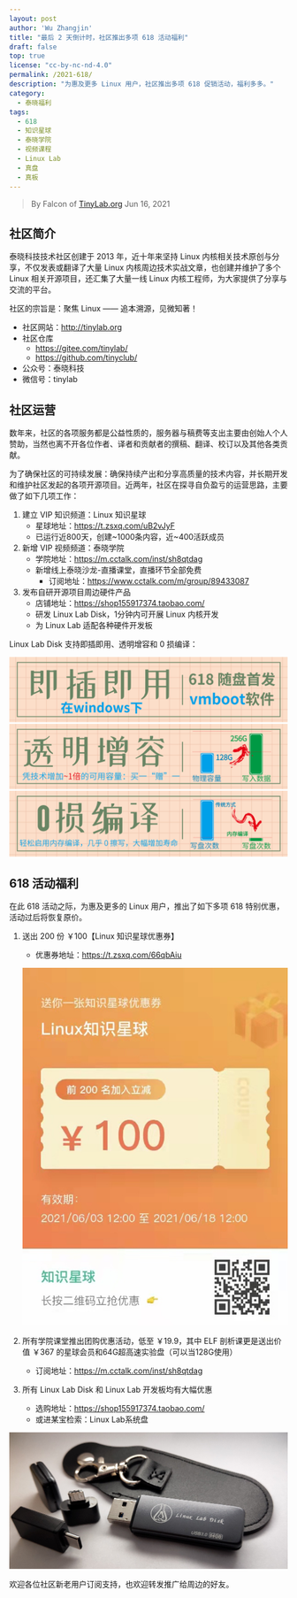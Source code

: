 ```yaml
---
layout: post
author: 'Wu Zhangjin'
title: "最后 2 天倒计时，社区推出多项 618 活动福利"
draft: false
top: true
license: "cc-by-nc-nd-4.0"
permalink: /2021-618/
description: "为惠及更多 Linux 用户，社区推出多项 618 促销活动，福利多多。"
category:
  - 泰晓福利
tags:
  - 618
  - 知识星球
  - 泰晓学院
  - 视频课程
  - Linux Lab
  - 真盘
  - 真板
---
```


> By Falcon of [TinyLab.org][1]
> Jun 16, 2021

## 社区简介

泰晓科技技术社区创建于 2013 年，近十年来坚持 Linux 内核相关技术原创与分享，不仅发表或翻译了大量 Linux 内核周边技术实战文章，也创建并维护了多个 Linux 相关开源项目，还汇集了大量一线 Linux 内核工程师，为大家提供了分享与交流的平台。

社区的宗旨是：聚焦 Linux —— 追本溯源，见微知著！

* 社区网站：<http://tinylab.org>
* 社区仓库
    * <https://gitee.com/tinylab/>
    * <https://github.com/tinyclub/>
* 公众号：泰晓科技
* 微信号：tinylab

## 社区运营

数年来，社区的各项服务都是公益性质的，服务器与稿费等支出主要由创始人个人赞助，当然也离不开各位作者、译者和贡献者的撰稿、翻译、校订以及其他各类贡献。

为了确保社区的可持续发展：确保持续产出和分享高质量的技术内容，并长期开发和维护社区发起的各项开源项目。近两年，社区在探寻自负盈亏的运营思路，主要做了如下几项工作：

1. 建立 VIP 知识频道：Linux 知识星球
    * 星球地址：<https://t.zsxq.com/uB2vJyF>
    * 已运行近800天，创建~1000条内容，近~400活跃成员
2. 新增 VIP 视频频道：泰晓学院
    * 学院地址：<https://m.cctalk.com/inst/sh8qtdag>
    * 新增线上泰晓沙龙-直播课堂，直播环节全部免费
        * 订阅地址：<https://www.cctalk.com/m/group/89433087>
3. 发布自研开源项目周边硬件产品
    * 店铺地址：<https://shop155917374.taobao.com/>
    * 研发 Linux Lab Disk，1分钟内可开展 Linux 内核开发
    * 为 Linux Lab 适配各种硬件开发板

Linux Lab Disk 支持即插即用、透明增容和 0 损编译：

![Linux Lab Disk Feature 1](/wp-content/uploads/2021/06/tinylab-618/linux-lab-disk-f1.png)
![Linux Lab Disk Feature 2](/wp-content/uploads/2021/06/tinylab-618/linux-lab-disk-f2.png)
![Linux Lab Disk Feature 3](/wp-content/uploads/2021/06/tinylab-618/linux-lab-disk-f3.png)

## 618 活动福利

在此 618 活动之际，为惠及更多的 Linux 用户，推出了如下多项 618 特别优惠，活动过后将恢复原价。

1. 送出 200 份 ￥100【Linux 知识星球优惠券】
    * 优惠券地址：<https://t.zsxq.com/66qbAiu>

    ![Linux 知识星球优惠券](/images/xingqiu/2021-618.jpg)

2. 所有学院课堂推出团购优惠活动，低至 ￥19.9，其中 ELF 剖析课更是送出价值 ￥367 的星球会员和64G超高速实验盘（可以当128G使用）
    * 订阅地址：<https://m.cctalk.com/inst/sh8qtdag>
3. 所有 Linux Lab Disk 和 Linux Lab 开发板均有大幅优惠
    * 选购地址：<https://shop155917374.taobao.com/>
    * 或进某宝检索：Linux Lab系统盘

![Linux Lab Disk](/wp-content/uploads/2021/04/linux-lab-disk-64g-ssd.jpg)

欢迎各位社区新老用户订阅支持，也欢迎转发推广给周边的好友。

[1]: http://tinylab.org
